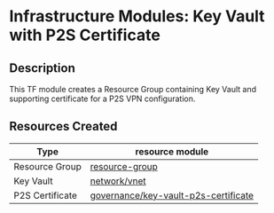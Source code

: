 # **Infrastructure Modules: Key Vault with P2S Certificate**

## Description

This TF module creates a Resource Group containing Key Vault and supporting certificate for a P2S VPN configuration.  

## Resources Created

| Type     | resource module     |
|----------|------------|
| Resource Group | [resource-group](../../resource-modules/resource-group/README.md)|
| Key Vault | [network/vnet](../../resource-modules/governance/key-vault/README.md)|
| P2S Certificate | [governance/key-vault-p2s-certificate](../../resource-modules/governance/key-vault-p2s-certificate/README.md) |


